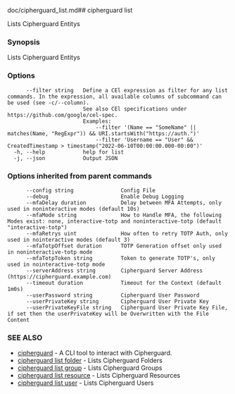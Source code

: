 doc/cipherguard_list.md## cipherguard list

Lists Cipherguard Entitys

### Synopsis

Lists Cipherguard Entitys

### Options

```
      --filter string   Define a CEl expression as filter for any list commands. In the expression, all available columns of subcommand can be used (see -c/--column).
                        See also CEl specifications under https://github.com/google/cel-spec.
                        Examples:
                        	--filter '(Name == "SomeName" || matches(Name, "RegExpr")) && URI.startsWith("https://auth.")'
                        	--filter 'Username == "User" && CreatedTimestamp > timestamp("2022-06-10T00:00:00.000-00:00")'
  -h, --help            help for list
  -j, --json            Output JSON
```

### Options inherited from parent commands

```
      --config string               Config File
      --debug                       Enable Debug Logging
      --mfaDelay duration           Delay between MFA Attempts, only used in noninteractive modes (default 10s)
      --mfaMode string              How to Handle MFA, the following Modes exist: none, interactive-totp and noninteractive-totp (default "interactive-totp")
      --mfaRetrys uint              How often to retry TOTP Auth, only used in nointeractive modes (default 3)
      --mfaTotpOffset duration      TOTP Generation offset only used in noninteractive-totp mode
      --mfaTotpToken string         Token to generate TOTP's, only used in nointeractive-totp mode
      --serverAddress string        Cipherguard Server Address (https://cipherguard.example.com)
      --timeout duration            Timeout for the Context (default 1m0s)
      --userPassword string         Cipherguard User Password
      --userPrivateKey string       Cipherguard User Private Key
      --userPrivateKeyFile string   Cipherguard User Private Key File, if set then the userPrivateKey will be Overwritten with the File Content
```

### SEE ALSO

* [cipherguard](cipherguard)	 - A CLI tool to interact with Cipherguard.
* [cipherguard list folder](cipherguard_list_folder)	 - Lists Cipherguard Folders
* [cipherguard list group](cipherguard_list_group)	 - Lists Cipherguard Groups
* [cipherguard list resource](cipherguard_list_resource)	 - Lists Cipherguard Resources
* [cipherguard list user](cipherguard_list_user)	 - Lists Cipherguard Users

